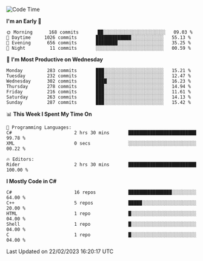 <!--START_SECTION:waka-->
![Code Time](http://img.shields.io/badge/Code%20Time-940%20hrs%2032%20mins-blue)

**I'm an Early 🐤** 

```text
🌞 Morning      168 commits       ██░░░░░░░░░░░░░░░░░░░░░░░   09.03 % 
🌆 Daytime     1026 commits       █████████████░░░░░░░░░░░░   55.13 % 
🌃 Evening      656 commits       ████████░░░░░░░░░░░░░░░░░   35.25 % 
🌙 Night         11 commits       ░░░░░░░░░░░░░░░░░░░░░░░░░   00.59 % 

```
📅 **I'm Most Productive on Wednesday** 

```text
Monday         283 commits       ███░░░░░░░░░░░░░░░░░░░░░░   15.21 % 
Tuesday        232 commits       ███░░░░░░░░░░░░░░░░░░░░░░   12.47 % 
Wednesday      302 commits       ████░░░░░░░░░░░░░░░░░░░░░   16.23 % 
Thursday       278 commits       ███░░░░░░░░░░░░░░░░░░░░░░   14.94 % 
Friday         216 commits       ███░░░░░░░░░░░░░░░░░░░░░░   11.61 % 
Saturday       263 commits       ███░░░░░░░░░░░░░░░░░░░░░░   14.13 % 
Sunday         287 commits       ███░░░░░░░░░░░░░░░░░░░░░░   15.42 % 

```


📊 **This Week I Spent My Time On** 

```text
💬 Programming Languages: 
C#                       2 hrs 30 mins       █████████████████████████   99.78 % 
XML                      0 secs              ░░░░░░░░░░░░░░░░░░░░░░░░░   00.22 % 

🔥 Editors: 
Rider                    2 hrs 30 mins       █████████████████████████   100.00 % 

```

**I Mostly Code in C#** 

```text
C#                       16 repos            ████████████████░░░░░░░░░   64.00 % 
C++                      5 repos             █████░░░░░░░░░░░░░░░░░░░░   20.00 % 
HTML                     1 repo              █░░░░░░░░░░░░░░░░░░░░░░░░   04.00 % 
Shell                    1 repo              █░░░░░░░░░░░░░░░░░░░░░░░░   04.00 % 
C                        1 repo              █░░░░░░░░░░░░░░░░░░░░░░░░   04.00 % 

```



 Last Updated on 22/02/2023 16:20:17 UTC
<!--END_SECTION:waka-->
